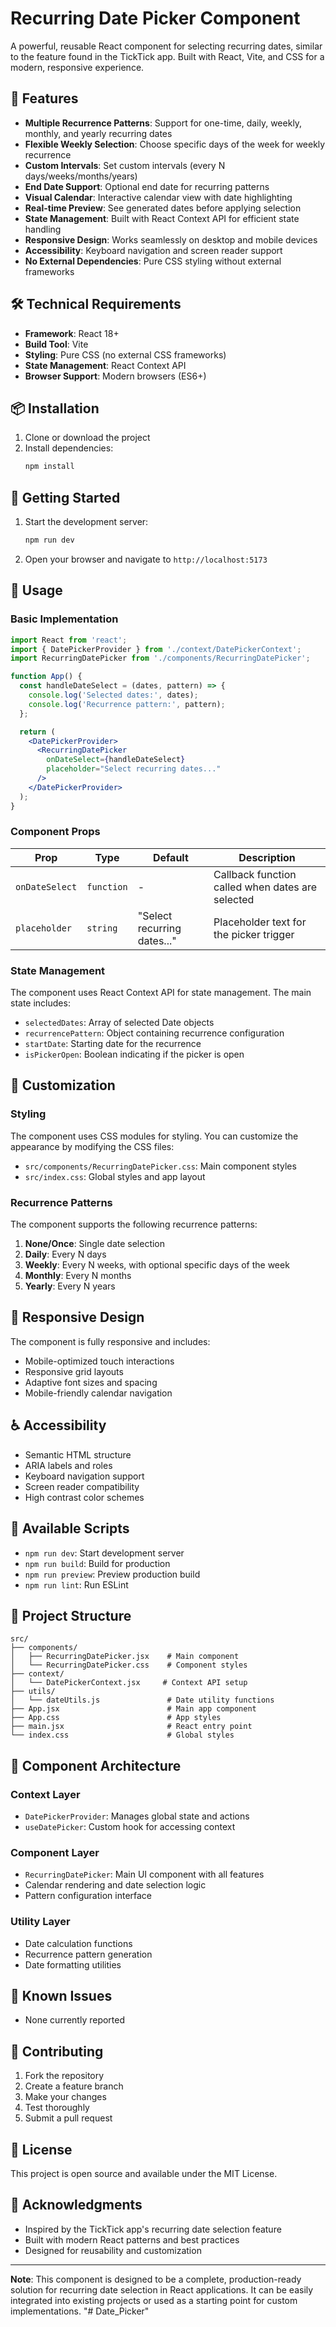 # Recurring Date Picker Component

A powerful, reusable React component for selecting recurring dates, similar to the feature found in the TickTick app. Built with React, Vite, and CSS for a modern, responsive experience.

## 🚀 Features

- **Multiple Recurrence Patterns**: Support for one-time, daily, weekly, monthly, and yearly recurring dates
- **Flexible Weekly Selection**: Choose specific days of the week for weekly recurrence
- **Custom Intervals**: Set custom intervals (every N days/weeks/months/years)
- **End Date Support**: Optional end date for recurring patterns
- **Visual Calendar**: Interactive calendar view with date highlighting
- **Real-time Preview**: See generated dates before applying selection
- **State Management**: Built with React Context API for efficient state handling
- **Responsive Design**: Works seamlessly on desktop and mobile devices
- **Accessibility**: Keyboard navigation and screen reader support
- **No External Dependencies**: Pure CSS styling without external frameworks

## 🛠️ Technical Requirements

- **Framework**: React 18+
- **Build Tool**: Vite
- **Styling**: Pure CSS (no external CSS frameworks)
- **State Management**: React Context API
- **Browser Support**: Modern browsers (ES6+)

## 📦 Installation

1. Clone or download the project
2. Install dependencies:
   ```bash
   npm install
   ```

## 🚀 Getting Started

1. Start the development server:
   ```bash
   npm run dev
   ```

2. Open your browser and navigate to `http://localhost:5173`

## 🎯 Usage

### Basic Implementation

```jsx
import React from 'react';
import { DatePickerProvider } from './context/DatePickerContext';
import RecurringDatePicker from './components/RecurringDatePicker';

function App() {
  const handleDateSelect = (dates, pattern) => {
    console.log('Selected dates:', dates);
    console.log('Recurrence pattern:', pattern);
  };

  return (
    <DatePickerProvider>
      <RecurringDatePicker
        onDateSelect={handleDateSelect}
        placeholder="Select recurring dates..."
      />
    </DatePickerProvider>
  );
}
```

### Component Props

| Prop | Type | Default | Description |
|------|------|---------|-------------|
| `onDateSelect` | `function` | - | Callback function called when dates are selected |
| `placeholder` | `string` | "Select recurring dates..." | Placeholder text for the picker trigger |

### State Management

The component uses React Context API for state management. The main state includes:

- `selectedDates`: Array of selected Date objects
- `recurrencePattern`: Object containing recurrence configuration
- `startDate`: Starting date for the recurrence
- `isPickerOpen`: Boolean indicating if the picker is open

## 🎨 Customization

### Styling

The component uses CSS modules for styling. You can customize the appearance by modifying the CSS files:

- `src/components/RecurringDatePicker.css`: Main component styles
- `src/index.css`: Global styles and app layout

### Recurrence Patterns

The component supports the following recurrence patterns:

1. **None/Once**: Single date selection
2. **Daily**: Every N days
3. **Weekly**: Every N weeks, with optional specific days of the week
4. **Monthly**: Every N months
5. **Yearly**: Every N years

## 📱 Responsive Design

The component is fully responsive and includes:

- Mobile-optimized touch interactions
- Responsive grid layouts
- Adaptive font sizes and spacing
- Mobile-friendly calendar navigation

## ♿ Accessibility

- Semantic HTML structure
- ARIA labels and roles
- Keyboard navigation support
- Screen reader compatibility
- High contrast color schemes

## 🔧 Available Scripts

- `npm run dev`: Start development server
- `npm run build`: Build for production
- `npm run preview`: Preview production build
- `npm run lint`: Run ESLint

## 📁 Project Structure

```
src/
├── components/
│   ├── RecurringDatePicker.jsx    # Main component
│   └── RecurringDatePicker.css    # Component styles
├── context/
│   └── DatePickerContext.jsx     # Context API setup
├── utils/
│   └── dateUtils.js               # Date utility functions
├── App.jsx                        # Main app component
├── App.css                        # App styles
├── main.jsx                       # React entry point
└── index.css                      # Global styles
```

## 🧩 Component Architecture

### Context Layer
- `DatePickerProvider`: Manages global state and actions
- `useDatePicker`: Custom hook for accessing context

### Component Layer
- `RecurringDatePicker`: Main UI component with all features
- Calendar rendering and date selection logic
- Pattern configuration interface

### Utility Layer
- Date calculation functions
- Recurrence pattern generation
- Date formatting utilities

## 🐛 Known Issues

- None currently reported

## 🤝 Contributing

1. Fork the repository
2. Create a feature branch
3. Make your changes
4. Test thoroughly
5. Submit a pull request

## 📄 License

This project is open source and available under the MIT License.

## 🙏 Acknowledgments

- Inspired by the TickTick app's recurring date selection feature
- Built with modern React patterns and best practices
- Designed for reusability and customization

---

**Note**: This component is designed to be a complete, production-ready solution for recurring date selection in React applications. It can be easily integrated into existing projects or used as a starting point for custom implementations.
"# Date_Picker" 
